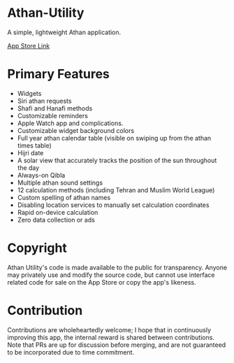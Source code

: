 # Athan-Utility
A simple, lightweight Athan application.

[App Store Link](https://apps.apple.com/us/app/athan-utility/id1076108131)

# Primary Features
- Widgets
- Siri athan requests
- Shafi and Hanafi methods
- Customizable reminders
- Apple Watch app and complications.
- Customizable widget background colors
- Full year athan calendar table (visible on swiping up from the athan times table)
- Hijri date
- A solar view that accurately tracks the position of the sun throughout the day
- Always-on Qibla
- Multiple athan sound settings
- 12 calculation methods (including Tehran and Muslim World League)
- Custom spelling of athan names
- Disabling location services to manually set calculation coordinates
- Rapid on-device calculation
- Zero data collection or ads


# Copyright
Athan Utility's code is made available to the public for transparency. Anyone may privately use and modify the source code, but cannot use interface related code for sale on the App Store or copy the app's likeness.

# Contribution
Contributions are wholeheartedly welcome; I hope that in continuously improving this app, the internal reward is shared between contributions. Note that PRs are up for discussion before merging, and are not guaranteed to be incorporated due to time commitment.
